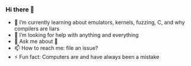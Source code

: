 ### Hi there 👋

<!--
**flounderK/flounderK** is a ✨ _special_ ✨ repository because its `README.md` (this file) appears on your GitHub profile.

Here are some ideas to get you started:
- 👯 I’m looking to collaborate on ...
- 🔭 I’m currently working on ...
- 😄 Pronouns: ...
-->
- 🌱 I’m currently learning about emulators, kernels, fuzzing, C, and why compilers are liars
- 🤔 I’m looking for help with anything and everything
- 💬 Ask me about 🤷 
- 📫 How to reach me: file an issue? 
- ⚡ Fun fact: Computers are and have always been a mistake


<!-- ![flounderK's github stats](https://github-readme-stats.vercel.app/api?username=flounderK&show_icons=true) -->
